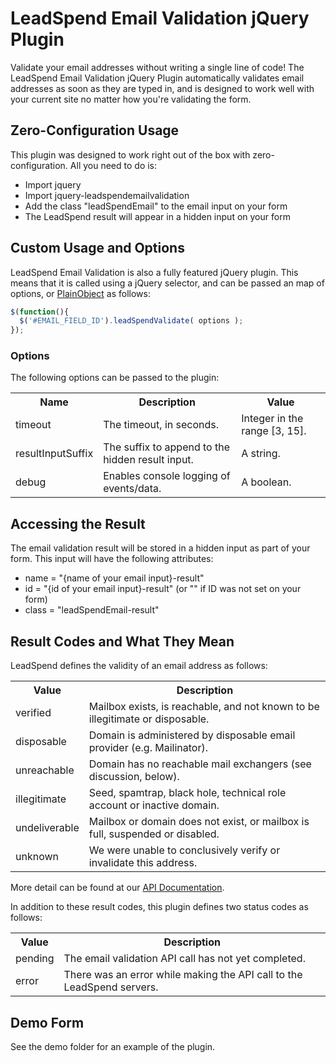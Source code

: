 LeadSpend Email Validation jQuery Plugin
===================
Validate your email addresses without writing a single line of code!  The LeadSpend Email Validation jQuery Plugin automatically validates email addresses
as soon as they are typed in, and is designed to work well with your current site no matter how you're validating the form.


Zero-Configuration Usage
-------------------
This plugin was designed to work right out of the box with zero-configuration.  All you need to do is:
* Import jquery
* Import jquery-leadspendemailvalidation
* Add the class "leadSpendEmail" to the email input on your form
* The LeadSpend result will appear in a hidden input on your form


Custom Usage and Options
-------------------
LeadSpend Email Validation is also a fully featured jQuery plugin.  This means that it is called using a jQuery selector, and can be
passed an map of options, or [PlainObject](http://api.jquery.com/Types/#PlainObject) as follows:

```javascript
$(function(){
  $('#EMAIL_FIELD_ID').leadSpendValidate( options );
});
```

### Options
The following options can be passed to the plugin:
<table>
<tbody>
<tr><th>Name</th><th>Description</th><th>Value</th></tr>
<tr><td>timeout</td><td>The timeout, in seconds.</td><td>Integer in the range [3, 15].</td></tr>
<tr><td>resultInputSuffix</td><td>The suffix to append to the hidden result input.</td><td>A string.</td></tr>
<tr><td>debug</td><td>Enables console logging of events/data.</td><td>A boolean.</td></tr>
</tbody>
</table>


Accessing the Result
-------------------

The email validation result will be stored in a hidden input as part of your form.  This input will have the following attributes:
* name = "{name of your email input}-result"
* id = "{id of your email input}-result" (or "" if ID was not set on your form)
* class = "leadSpendEmail-result"


Result Codes and What They Mean
-------------------
LeadSpend defines the validity of an email address as follows:

<table>
<tbody>
<tr><th>Value</th><th>Description</th></tr>
<tr><td>verified</td><td>Mailbox exists, is reachable, and not known to be illegitimate or disposable.</td></tr>
<tr><td>disposable</td><td>Domain is administered by disposable email provider (e.g. Mailinator).</td></tr>
<tr><td>unreachable</td><td>Domain has no reachable mail exchangers (see discussion, below).</td></tr>
<tr><td>illegitimate</td><td>Seed, spamtrap, black hole, technical role account or inactive domain.</td></tr>
<tr><td>undeliverable</td><td>Mailbox or domain does not exist, or mailbox is full, suspended or disabled.</td></tr>
<tr><td>unknown</td><td>We were unable to conclusively verify or invalidate this address.</td></tr>
</tbody>
</table>

More detail can be found at our [API Documentation](https://github.com/LeadSpend/api-v2/blob/master/README.md#a-2-validity).

In addition to these result codes, this plugin defines two status codes as follows:

<table>
<tbody>
<tr><th>Value</th><th>Description</th></tr>
<tr><td>pending</td><td>The email validation API call has not yet completed.</td></tr>
<tr><td>error</td><td>There was an error while making the API call to the LeadSpend servers.</td></tr>
</tbody>
</table>


Demo Form
-------------------
See the demo folder for an example of the plugin.